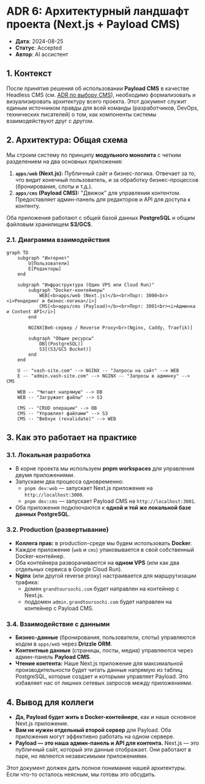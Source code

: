 # ADR 6: Архитектурный ландшафт проекта (Next.js + Payload CMS)

- **Дата**: 2024-08-25
- **Статус**: Accepted
- **Автор**: AI ассистент

## 1. Контекст

После принятия решения об использовании **Payload CMS** в качестве Headless CMS (см. [ADR по выбору CMS](../ui_playbook.md)), необходимо формализовать и визуализировать архитектуру всего проекта. Этот документ служит единым источником правды для всей команды (разработчиков, DevOps, технических писателей) о том, как компоненты системы взаимодействуют друг с другом.

## 2. Архитектура: Общая схема

Мы строим систему по принципу **модульного монолита** с четким разделением на два основных приложения:

1.  **`apps/web` (Next.js):** Публичный сайт и бизнес-логика. Отвечает за то, что видит конечный пользователь, и за обработку бизнес-процессов (бронирования, слоты и т.д.).
2.  **`apps/cms` (Payload CMS):** "Движок" для управления контентом. Предоставляет админ-панель для редакторов и API для доступа к контенту.

Оба приложения работают с общей базой данных **PostgreSQL** и общим файловым хранилищем **S3/GCS**.

### 2.1. Диаграмма взаимодействия

```mermaid
graph TD
    subgraph "Интернет"
        U[Пользователи]
        E[Редакторы]
    end

    subgraph "Инфраструктура (Один VPS или Cloud Run)"
        subgraph "Docker-контейнеры"
            WEB[<b>apps/web (Next.js)</b><br>Порт: 3000<br><i>Рендеринг и бизнес-логика</i>]
            CMS[<b>apps/cms (Payload)</b><br>Порт: 3001<br><i>Админка и Content API</i>]
        end

        NGINX[Веб-сервер / Reverse Proxy<br>(Nginx, Caddy, Traefik)]

        subgraph "Общие ресурсы"
            DB[(PostgreSQL)]
            S3[(S3/GCS Bucket)]
        end
    end

    U -- "vash-site.com" --> NGINX -- "Запросы на сайт" --> WEB
    E -- "admin.vash-site.com" --> NGINX -- "Запросы в админку" --> CMS

    WEB -- "Читает напрямую" --> DB
    WEB -- "Загружает файлы" --> S3

    CMS -- "CRUD операции" --> DB
    CMS -- "Управляет файлами" --> S3
    CMS -- "Вебхук (revalidate)" --> WEB
```

## 3. Как это работает на практике

### 3.1. Локальная разработка

- В корне проекта мы используем **pnpm workspaces** для управления двумя приложениями.
- Запускаем два процесса одновременно:
  - `pnpm dev:web` — запускает Next.js приложение на `http://localhost:3000`.
  - `pnpm dev:cms` — запускает Payload CMS на `http://localhost:3001`.
- Оба приложения подключаются к **одной и той же локальной базе данных PostgreSQL**.

### 3.2. Production (развертывание)

- **Коллега прав:** в production-среде мы будем использовать **Docker**.
- Каждое приложение (`web` и `cms`) упаковывается в свой собственный Docker-контейнер.
- Оба контейнера разворачиваются на **одном VPS** (или как два отдельных сервиса в Google Cloud Run).
- **Nginx** (или другой reverse proxy) настраивается для маршрутизации трафика:
  - домен `grandtoursochi.com` будет направлен на контейнер с Next.js.
  - поддомен `admin.grandtoursochi.com` будет направлен на контейнер с Payload CMS.

### 3.4. Взаимодействие с данными

- **Бизнес-данные** (бронирования, пользователи, слоты) управляются кодом в `apps/web` через **Drizzle ORM**.
- **Контентные данные** (страницы, посты, медиа) управляются через админ-панель **Payload CMS**.
- **Чтение контента:** Наше Next.js приложение для максимальной производительности будет читать данные напрямую из таблиц PostgreSQL, которые создает и которыми управляет Payload. Это избавляет нас от лишних сетевых запросов между приложениями.

## 4. Вывод для коллеги

- **Да, Payload будет жить в Docker-контейнере**, как и наше основное Next.js приложение.
- **Вам не нужен отдельный второй сервер** для Payload. Оба приложения могут эффективно работать на одном сервере.
- **Payload — это наша админ-панель и API для контента.** Next.js — это публичный сайт, который эти данные отображает. Они работают в паре, но являются независимыми приложениями.

Этот документ должен дать полное понимание нашей архитектуры. Если что-то осталось неясным, мы готовы это обсудить.
